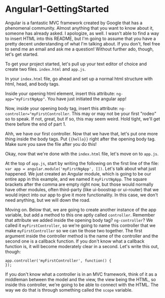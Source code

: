 # Angular1-GettingStarted

Angular is a fantastic MVC framework created by Google that has a phenomenal community. Almost anything that you want to know about it, someone has already asked. I apologize, as well. I wasn't able to find a way to insert HTML into this README, but I'm going to assume that you have a pretty decent understanding of what I'm talking about. If you don't, feel free to send me an email and ask me a question! Without further ado, though, let's get started.

To get your project started, let's pull up your text editor of choice and create two files. `index.html` and `app.js`.

In your `index.html` file, go ahead and set up a normal html structure with html, head, and body tags.

Inside your opening html element, insert this attribute: `ng-app="myFirstNgApp"`. You have just initiated the angular app!

Now, inside your opening body tag, insert this attribute: `ng-controller="myFirstController`. This may or may not be your first "rodeo" so to speak. If not, great, but if so, this may seem weird. Hold tight, we'll get there before the end of part 1.

Ahh, we have our first controller. Now that we have that, let's put one more thing inside the body tags. Put `{{hello}}` right after the opening body tag. Make sure you save the file after you do this!

Okay, now that we're done with the `index.html` file, let's move on to `app.js`. 

At the top of `app.js`, start by writing the following on the first line of the file: `var app = angular.module('myFirstNgApp', [])`. Let's talk about what just happened. We just created an Angular module, which is going to be our entire app in this example, and we named it `myFirstNgApp`. The square brackets after the comma are empty right now, but those would normally have other modules, often third-party (like ui-boostrap or ui-router) that we would inject into our app to give it more functionality. In this case, we don't need anything, but we will down the road.

Moving on. Below that, we are going to create another instance of the app variable, but add a method to this one aptly called `controller`. Remember that attribute we added inside the opening body tag? `ng-controller`? We called it `myFirstController`, so we're going to name this controller that we make `myFirstController` so we can tie those two together. The first argument inside the controller method is the name of the controller and the second one is a callback function. If you don't know what a callback function is, it will become moderately clear in a second. Let's write this out, though:

<pre><code>app.controller('myFirstController', function() {
});
</code></pre>

If you don't know what a controller is in an MVC framework, think of it as a middleman between the model and the view, the view being the HTML, so inside this controller, we're going to be able to connect with the HTML. The way we do that is through something called the `scope` variable.
